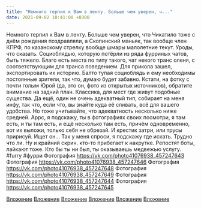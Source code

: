 ```yaml
---
title: "Немного терпил к Вам в ленту. Больше чем уверен, ч..."
date: 2021-09-02 18:41:00 +0300
---
```


Немного терпил к Вам в ленту. Больше чем уверен, что Чикатило тоже с днём рождения поздравляли, а Скопинский маньяк, так вообще член КПРФ, по казанскому стрелку вообще шмары малолетние текут. Уроды, что сказать. Социоблядью, которую потёрли из ряда фурриных чатов, быть тяжело. Благо есть места по типу такого, чат некого транс оленя, с соответствующим для транса поведением. Для прикола зашел, экспортировать их историю. Балто тупая социоблядь и ему необходимы постоянные зрители, так что, думаю будет забавно. Кстати, на фотку с почти голым Юрой (да, это он, фото из открытых источников), обратите внимание на задний план. Классика, для мест где живут подобные существа.
Да ещё, один не очень адекватный тип, собирает на меня инфу, так что, если что, вы знайте куда её сливать, всё для вашего удобства. Но тоже учитывайте, что адекватность несколько ниже средней. Аррс, я подскажу, ты в фотографиях своих посмотри, я там есть, и ты там есть, и ещё несколько там есть, причём одновременно, вот их выложи, только себя не обрезай. И крестик затри, или трусы пририсуй. Ищет он... Так у меня спроси, я подскажу где искать. Трудно что ли.
Ну и крайний скрин. кто-то прибегает к накрутке. Репостят боты, лайкают тоже. Кто бы ты ни был, ты оказываешь медвежью услугу.
#furry #фурри
Фотография
https://vk.com/photo41076938_457247643
Фотография
https://vk.com/photo41076938_457247646
Фотография
https://vk.com/photo41076938_457247648
Фотография
https://vk.com/photo41076938_457247649
Фотография
https://vk.com/photo41076938_457247644
Фотография
https://vk.com/photo41076938_457247645

[Вложение](https://vk.com/photo41076938_457247643)
[Вложение](https://vk.com/photo41076938_457247646)
[Вложение](https://vk.com/photo41076938_457247648)
[Вложение](https://vk.com/photo41076938_457247649)
[Вложение](https://vk.com/photo41076938_457247644)
[Вложение](https://vk.com/photo41076938_457247645)
